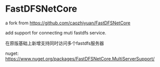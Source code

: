 # FastDFSNetCore

a fork from <https://github.com/caozhiyuan/FastDFSNetCore>

add support for connecting muti fastdfs service.

在原版基础上新增支持同时访问多个fastdfs服务器

nuget: https://www.nuget.org/packages/FastDFSNetCore.MultiServerSupport/
